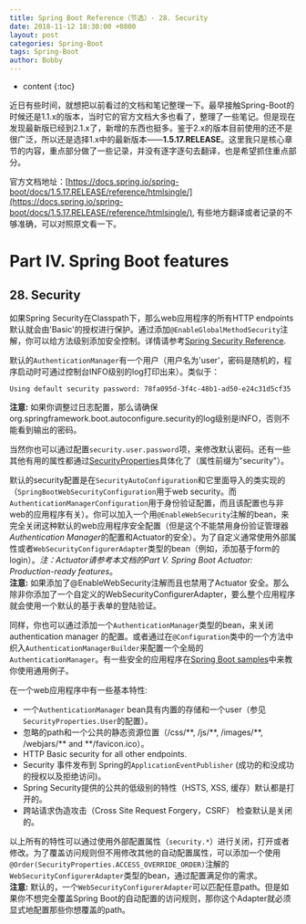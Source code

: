 ```yaml
---
title: Spring Boot Reference（节选）- 28. Security
date: 2018-11-12 18:30:00 +0800
layout: post
categories: Spring-Boot
tags: Spring-Boot
author: Bobby
---
```


* content
{:toc}

近日有些时间，就想把以前看过的文档和笔记整理一下。最早接触Spring-Boot的时候还是1.1.x的版本，当时它的官方文档大多也看了，整理了一些笔记。但是现在发现最新版已经到2.1.x了，新增的东西也挺多。鉴于2.x的版本目前使用的还不是很广泛，所以还是选择1.x中的最新版本——__1.5.17.RELEASE__。这里我只是核心章节的内容，重点部分做了一些记录，并没有逐字逐句去翻译，也是希望抓住重点部分。

官方文档地址：[https://docs.spring.io/spring-boot/docs/1.5.17.RELEASE/reference/htmlsingle/](https://docs.spring.io/spring-boot/docs/1.5.17.RELEASE/reference/htmlsingle/), 有些地方翻译或者记录的不够准确，可以对照原文看一下。



# Part IV. Spring Boot features

## 28. Security

如果Spring Security在Classpath下，那么web应用程序的所有HTTP endpoints默认就会由'Basic'的授权进行保护。通过添加`@EnableGlobalMethodSecurity`注解，你可以给方法级别添加安全控制。详情请参考[Spring Security Reference](https://docs.spring.io/spring-security/site/docs/4.2.9.RELEASE/reference/htmlsingle/#jc-method).

默认的`AuthenticationManager`有一个用户（用户名为'user'，密码是随机的，程序启动时可通过控制台INFO级别的log打印出来）。类似于：

```text
Using default security password: 78fa095d-3f4c-48b1-ad50-e24c31d5cf35
```

**注意:** 如果你调整过日志配置，那么请确保org.springframework.boot.autoconfigure.security的log级别是INFO，否则不能看到输出的密码。

当然你也可以通过配置`security.user.password`项，来修改默认密码。还有一些其他有用的属性都通过[SecurityProperties](https://github.com/spring-projects/spring-boot/blob/v1.5.17.RELEASE/spring-boot-autoconfigure/src/main/java/org/springframework/boot/autoconfigure/security/SecurityProperties.java)具体化了（属性前缀为"security"）。

默认的security配置是在`SecurityAutoConfiguration`和它里面导入的类实现的（`SpringBootWebSecurityConfiguration`用于web security。而`AuthenticationManagerConfiguration`用于身份验证配置，而且该配置也与非web的应用程序有关）。你可以加入一个用`@EnableWebSecurity`注解的bean，来完全关闭这种默认的web应用程序安全配置（但是这个不能禁用身份验证管理器*Authentication Manager*的配置和Actuator的安全）。为了自定义通常使用外部属性或者`WebSecurityConfigurerAdapter`类型的bean（例如，添加基于form的login）。*注：Actuator请参考本文档的Part V. Spring Boot Actuator: Production-ready features*。  
**注意:** 如果添加了@EnableWebSecurity注解而且也禁用了Actuator 安全。那么除非你添加了一个自定义的WebSecurityConfigurerAdapter，要么整个应用程序就会使用一个默认的基于表单的登陆验证。

同样，你也可以通过添加一个`AuthenticationManager`类型的bean，来关闭authentication manager 的配置。或者通过在`@Configuration`类中的一个方法中织入`AuthenticationManagerBuilder`来配置一个全局的`AuthenticationManager`。有一些安全的应用程序在[Spring Boot samples](https://github.com/spring-projects/spring-boot/tree/v1.5.17.RELEASE/spring-boot-samples/)中来教你使用通用例子。

在一个web应用程序中有一些基本特性:

* 一个`AuthenticationManager` bean具有内置的存储和一个user（参见`SecurityProperties.User`的配置）。
* 忽略的path和一个公共的静态资源位置（/css/\*\*, /js/\*\*, /images/\*\*, /webjars/\*\* and \*\*/favicon.ico）。
* HTTP Basic security for all other endpoints.
* Security 事件发布到 Spring的`ApplicationEventPublisher` (成功的和没成功的授权以及拒绝访问)。
* Spring Security提供的公共的低级别的特性（HSTS, XSS, 缓存）默认都是打开的。
* 跨站请求伪造攻击（Cross Site Request Forgery，CSRF） 检查默认是关闭的。

以上所有的特性可以通过使用外部配置属性（`security.*`）进行关闭，打开或者修改。为了覆盖访问规则但不用修改其他的自动配置属性，可以添加一个使用`@Order(SecurityProperties.ACCESS_OVERRIDE_ORDER)`注解的`WebSecurityConfigurerAdapter`类型的bean，通过配置满足你的需求。  
**注意:** 默认的，一个`WebSecurityConfigurerAdapter`可以匹配任意path。但是如果你不想完全覆盖Spring Boot的自动配置的访问规则，那你这个Adapter就必须显式地配置那些你想覆盖的path。
